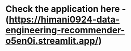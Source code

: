 # Check the application here - (https://himani0924-data-engineering-recommender-o5en0i.streamlit.app/)
